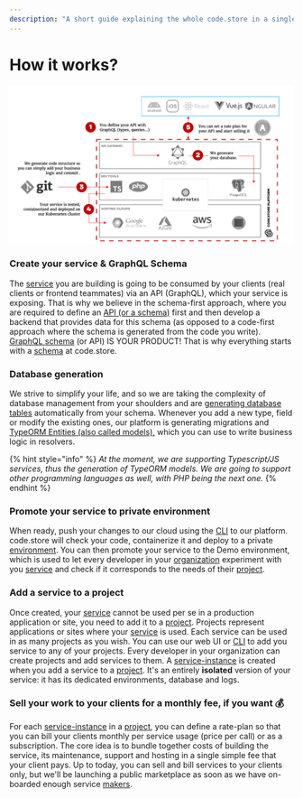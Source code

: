 ```yaml
---
description: "A short guide explaining the whole code.store in a single page. Don't say thanks \U0001F44A"
---
```


# How it works?

![Not ideal, but clear way to understand code.store](.gitbook/assets/image%20%283%29.png)

### Create your service & GraphQL Schema

The [service](getting-started/core-concepts.md#service) you are building is going to be consumed by your clients \(real clients or frontend teammates\) via an API \(GraphQL\), which your service is exposing. That is why we believe in the schema-first approach, where you are required to define an [API \(or a schema\)](getting-started/core-concepts.md#schema-or-graphql-schema) first and then develop a backend that provides data for this schema \(as opposed to a code-first approach where the schema is generated from the code you write\). [GraphQL schema](getting-started/core-concepts.md#schema-or-graphql-schema) \(or API\) IS YOUR PRODUCT! That is why everything starts with a [schema](getting-started/core-concepts.md#schema-or-graphql-schema) at code.store.

### Database generation

We strive to simplify your life, and so we are taking the complexity of database management from your shoulders and are g[enerating database tables](getting-started/core-concepts.md#database) automatically from your schema. Whenever you add a new type, field or modify the existing ones, our platform is generating migrations and[ TypeORM Entities \(also called models\),](getting-started/core-concepts.md#model) which you can use to write business logic in resolvers.

{% hint style="info" %}
_At the moment, we are supporting Typescript/JS services, thus the generation of TypeORM models. We are going to support other programming languages as well, with PHP being the next one._
{% endhint %}

### Promote your service to private environment

When ready, push your changes to our cloud using the [CLI](cli/commands.md) to our platform. code.store will check your code, containerize it and deploy to a private [environment](getting-started/core-concepts.md#environment).  You can then promote your service to the Demo environment, which is used to let every developer in your [organization](getting-started/core-concepts.md#organization) experiment with you [service](getting-started/core-concepts.md#service) and check if it corresponds to the needs of their [project](getting-started/core-concepts.md#project).

### Add a service to a project

Once created, your [service](/@code-store/s/docs/~/drafts/-M8Li-hHXy6npg1jgtmS/getting-started/core-concepts#service) cannot be used per se in a production application or site, you need to add it to a [project](/@code-store/s/docs/~/drafts/-M8Li-hHXy6npg1jgtmS/getting-started/core-concepts#project). Projects represent applications or sites where your [service](/@code-store/s/docs/~/drafts/-M8Li-hHXy6npg1jgtmS/getting-started/core-concepts#service) is used. Each service can be used in as many projects as you wish. You can use our web UI or [CLI](/@code-store/s/docs/~/drafts/-M8Li-hHXy6npg1jgtmS/cli/commands) to add you service to any of your projects. Every developer in your organization can create projects and add services to them. A [service-instance](/@code-store/s/docs/~/drafts/-M8Li-hHXy6npg1jgtmS/getting-started/core-concepts#service-instance) is created when you add a service to a [project](/@code-store/s/docs/~/drafts/-M8Li-hHXy6npg1jgtmS/getting-started/core-concepts#project). It's an entirely **isolated** version of your service: it has its dedicated environments, database and logs.

### Sell your work to your clients for a monthly fee, if you want 💰

For each [service-instance](/@code-store/s/docs/~/drafts/-M8Li-hHXy6npg1jgtmS/getting-started/core-concepts#service-instance) in a [project](/@code-store/s/docs/~/drafts/-M8Li-hHXy6npg1jgtmS/getting-started/core-concepts#project), you can define a rate-plan so that you can bill your clients monthly per service usage \(price per call\) or as a subscription. The core idea is to bundle together costs of building the service, its maintenance, support and hosting in a single simple fee that your client pays. Up to today, you can sell and bill services to your clients only, but we'll be launching a public marketplace as soon as we have on-boarded enough service [makers](/@code-store/s/docs/~/drafts/-M8Li-hHXy6npg1jgtmS/getting-started/core-concepts#maker).

